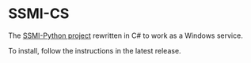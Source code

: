 # SSMI-CS
The [SSMI-Python project](https://github.com/ImTheSquid/SSMI-Python) rewritten in C# to work as a Windows service.

To install, follow the instructions in the latest release.
